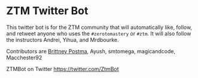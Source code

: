 # ZTM Twitter Bot

This twitter bot is for the ZTM community that will automatically like, follow, and retweet anyone who uses the
`#zerotomastery` or `#ztm`. It will also follow the instructors Andrei, Yihua, and Mrdbourke.

Contributors are [Brittney Postma](https://github.com/sballgirl11), Ayush, smtomega, magicandcode, Macchester92

ZTMBot on Twitter
https://twitter.com/ZtmBot

